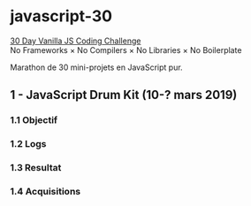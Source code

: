 # javascript-30
[30 Day Vanilla JS Coding Challenge](https://javascript30.com)  
No Frameworks × No Compilers × No Libraries × No Boilerplate

Marathon de 30 mini-projets en JavaScript pur. 

## 1 - JavaScript Drum Kit (10-? mars 2019)



### 1.1 Objectif



### 1.2 Logs



### 1.3 Resultat



### 1.4 Acquisitions



